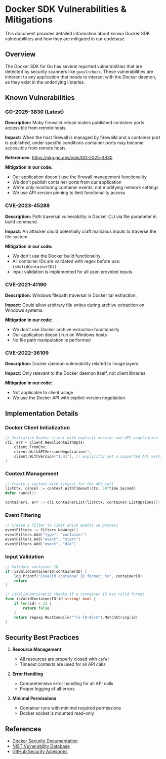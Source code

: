 # Docker SDK Vulnerabilities & Mitigations

This document provides detailed information about known Docker SDK vulnerabilities and how they are mitigated in our codebase.

## Overview

The Docker SDK for Go has several reported vulnerabilities that are detected by security scanners like `govulncheck`. These vulnerabilities are inherent to any application that needs to interact with the Docker daemon, as they exist in the underlying libraries.

## Known Vulnerabilities

### GO-2025-3830 (Latest)
**Description:** Moby firewalld reload makes published container ports accessible from remote hosts.

**Impact:** When the host firewall is managed by firewalld and a container port is published, under specific conditions container ports may become accessible from remote hosts.

**References:** https://pkg.go.dev/vuln/GO-2025-3830

**Mitigation in our code:**
- Our application doesn't use the firewall management functionality
- We don't publish container ports from our application
- We're only monitoring container events, not modifying network settings
- We use API version pinning to limit functionality access

### CVE-2023-45288
**Description:** Path traversal vulnerability in Docker CLI via file parameter in build command.

**Impact:** An attacker could potentially craft malicious inputs to traverse the file system.

**Mitigation in our code:**
- We don't use the Docker build functionality
- All container IDs are validated with regex before use: `isValidContainerID()`
- Input validation is implemented for all user-provided inputs

### CVE-2021-41190
**Description:** Windows filepath traversal in Docker tar extraction.

**Impact:** Could allow arbitrary file writes during archive extraction on Windows systems.

**Mitigation in our code:**
- We don't use Docker archive extraction functionality
- Our application doesn't run on Windows hosts
- No file path manipulation is performed

### CVE-2022-36109
**Description:** Docker daemon vulnerability related to image layers.

**Impact:** Only relevant to the Docker daemon itself, not client libraries.

**Mitigation in our code:**
- Not applicable to client usage
- We use the Docker API with explicit version negotiation

## Implementation Details

### Docker Client Initialization
```go
// Initialize Docker client with explicit version and API negotiation
cli, err = client.NewClientWithOpts(
    client.FromEnv, 
    client.WithAPIVersionNegotiation(),
    client.WithVersion("1.41"), // Explicitly set a supported API version
)
```

### Context Management
```go
// Create a context with timeout for the API call
listCtx, cancel := context.WithTimeout(ctx, 30*time.Second)
defer cancel()
    
containers, err := cli.ContainerList(listCtx, container.ListOptions{})
```

### Event Filtering
```go
// Create a filter to limit which events we process
eventFilters := filters.NewArgs()
eventFilters.Add("type", "container")
eventFilters.Add("event", "start")
eventFilters.Add("event", "die")
```

### Input Validation
```go
// Validate container ID
if !isValidContainerID(containerID) {
    log.Printf("Invalid container ID format: %s", containerID)
    return
}

// isValidContainerID checks if a container ID has valid format
func isValidContainerID(id string) bool {
    if len(id) < 12 {
        return false
    }
    return regexp.MustCompile("^[a-f0-9]+$").MatchString(id)
}
```

## Security Best Practices

1. **Resource Management**
   - All resources are properly closed with `defer`
   - Timeout contexts are used for all API calls

2. **Error Handling**
   - Comprehensive error handling for all API calls
   - Proper logging of all errors

3. **Minimal Permissions**
   - Container runs with minimal required permissions
   - Docker socket is mounted read-only

## References

- [Docker Security Documentation](https://docs.docker.com/engine/security/)
- [NIST Vulnerability Database](https://nvd.nist.gov/)
- [GitHub Security Advisories](https://github.com/advisories)